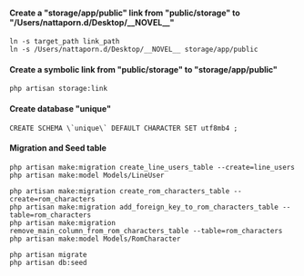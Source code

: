 #### Create a "storage/app/public" link from "public/storage" to "/Users/nattaporn.d/Desktop/\_\_NOVEL\_\_"
```
ln -s target_path link_path
ln -s /Users/nattaporn.d/Desktop/__NOVEL__ storage/app/public
```

#### Create a symbolic link from "public/storage" to "storage/app/public"
```
php artisan storage:link 
```

#### Create database "unique"
```
CREATE SCHEMA \`unique\` DEFAULT CHARACTER SET utf8mb4 ;
```

#### Migration and Seed table
```
php artisan make:migration create_line_users_table --create=line_users
php artisan make:model Models/LineUser

php artisan make:migration create_rom_characters_table --create=rom_characters
php artisan make:migration add_foreign_key_to_rom_characters_table --table=rom_characters
php artisan make:migration remove_main_column_from_rom_characters_table --table=rom_characters
php artisan make:model Models/RomCharacter

php artisan migrate
php artisan db:seed
```
